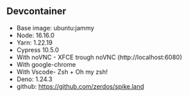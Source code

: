 ## Devcontainer

- Base image: ubuntu:jammy
- Node: 16.16.0
- Yarn: 1.22.19
- Cypress 10.5.0
- With noVNC - XFCE trough noVNC (http://localhost:6080)
- With google-chrome
- With Vscode- Zsh + Oh my zsh!
- Deno: 1.24.3
- github: https://github.com/zerdos/spike.land
